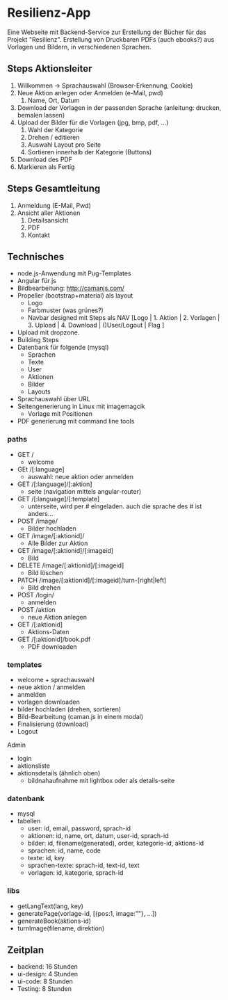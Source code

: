 # Resilienz-App
Eine Webseite mit Backend-Service zur Erstellung der Bücher für das Projekt "Resilienz".
Erstellung von Druckbaren PDFs (auch ebooks?) aus Vorlagen und Bildern, in verschiedenen Sprachen.


## Steps Aktionsleiter

1. Willkommen -> Sprachauswahl (Browser-Erkennung, Cookie)
2. Neue Aktion anlegen oder Anmelden (e-Mail, pwd)
    1. Name, Ort, Datum
3. Download der Vorlagen in der passenden Sprache (anleitung: drucken, bemalen lassen)
4. Upload der Bilder für die Vorlagen (jpg, bmp, pdf, ...)
    1. Wahl der Kategorie
    2. Drehen / editieren
    3. Auswahl Layout pro Seite 
    4. Sortieren innerhalb der Kategorie (Buttons)
5. Download des PDF
6. Markieren als Fertig


## Steps Gesamtleitung
1. Anmeldung (E-Mail, Pwd)
2. Ansicht aller Aktionen
    1. Detailsansicht
    2. PDF
    3. Kontakt


## Technisches
* node.js-Anwendung mit Pug-Templates
* Angular für js
* Bildbearbeitung: http://camanjs.com/
* Propeller (bootstrap+material) als layout
    * Logo
    * Farbmuster (was grünes?)
    * Navbar designed mit Steps als NAV [Logo | 1. Aktion | 2. Vorlagen | 3. Upload | 4. Download | ()User/Logout | Flag ]
* Upload mit dropzone.
* Building Steps
* Datenbank für folgende (mysql)
    * Sprachen
    * Texte
    * User
    * Aktionen
    * Bilder
    * Layouts
* Sprachauswahl über URL
* Seitengenerierung in Linux mit imagemagcik
    * Vorlage mit Positionen
* PDF generierung mit command line tools

### paths
* GET /
    * welcome
* GEt /[:language]
    * auswahl: neue aktion oder anmelden
* GET /[:language]/[:aktion]
    * seite (navigation mittels angular-router)
* GET /[:language]/[:template]
    * unterseite, wird per # eingeladen. auch die sprache des # ist anders...
* POST /image/
    * Bilder hochladen
* GET /image/[:aktionid]/
    * Alle Bilder zur Aktion
* GET /image/[:aktionid]/[:imageid]
    * Bild
* DELETE /image/[:aktionid]/[:imageid]
    * Bild löschen
* PATCH /image/[:aktionid]/[:imageid]/turn-[right|left]
    * Bild drehen
* POST /login/
    * anmelden
* POST /aktion
    * neue Aktion anlegen
* GET /[:aktionid]
    * Aktions-Daten
* GET /[:aktionid]/book.pdf
    * PDF downloaden

### templates
* welcome + sprachauswahl
* neue aktion / anmelden
* anmelden
* vorlagen downloaden
* bilder hochladen (drehen, sortieren)
* Bild-Bearbeitung (caman.js in einem modal)
* Finalisierung (download)
* Logout

Admin
* login
* aktionsliste
* aktionsdetails (ähnlich oben)
    * bildnahaufnahme mit lightbox oder als details-seite


### datenbank
* mysql
* tabellen
    * user: id, email, password, sprach-id
    * aktionen: id, name, ort, datum, user-id, sprach-id
    * bilder: id, filename(generated), order, kategorie-id, aktions-id
    * sprachen: id, name, code
    * texte: id, key
    * sprachen-texte: sprach-id, text-id, text
    * vorlagen: id, kategorie, sprach-id

### libs
* getLangText(lang, key)
* generatePage(vorlage-id, [{pos:1, image:""}, ...])
* generateBook(aktions-id)
* turnImage(filename, direktion)

## Zeitplan
* backend: 16 Stunden
* ui-design: 4 Stunden
* ui-code: 8 Stunden
* Testing: 8 Stunden